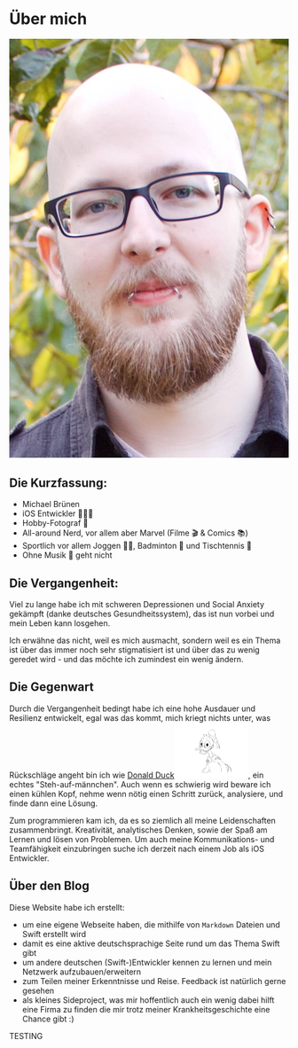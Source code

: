 # Über mich

![Ich >](../Images/aboutme.jpeg) 

## Die Kurzfassung:

- Michael Brünen
- iOS Entwickler 👨🏼‍💻
- Hobby-Fotograf 📸
- All-around Nerd, vor allem aber Marvel (Filme 🎬 & Comics 📚)
- Sportlich vor allem Joggen 🏃‍♂️, Badminton 🏸 und Tischtennis 🏓 
- Ohne Musik 🎸 geht nicht

## Die Vergangenheit:

Viel zu lange habe ich mit schweren Depressionen und Social Anxiety gekämpft (danke deutsches Gesundheitssystem), das ist nun vorbei und mein Leben kann losgehen.

Ich erwähne das nicht, weil es mich ausmacht, sondern weil es ein Thema ist über das immer noch sehr stigmatisiert ist und über das zu wenig geredet wird - und das möchte ich zumindest ein wenig ändern.

## Die Gegenwart

Durch die Vergangenheit bedingt habe ich eine hohe Ausdauer und Resilienz entwickelt, egal was das kommt, mich kriegt nichts unter, was Rückschläge angeht bin ich wie <a href="#" class="hover_img">Donald Duck<span><img src="../Images/dduck.gif" alt="Donald Duck Gif" height="100" /></span></a>, ein echtes "Steh-auf-männchen". Auch wenn es schwierig wird beware ich einen kühlen Kopf, nehme wenn nötig einen Schritt zurück, analysiere, und finde dann eine Lösung.

Zum programmieren kam ich, da es so ziemlich all meine Leidenschaften zusammenbringt. Kreativität, analytisches Denken, sowie der Spaß am Lernen und lösen von Problemen. Um auch meine Kommunikations- und Teamfähigkeit einzubringen suche ich derzeit nach einem Job als iOS Entwickler.

## Über den Blog

Diese Website habe ich erstellt: 

- um eine eigene Webseite haben, die mithilfe von `Markdown` Dateien und Swift erstellt wird
- damit es eine aktive deutschsprachige Seite rund um das Thema Swift gibt
- um andere deutschen (Swift-)Entwickler kennen zu lernen und mein Netzwerk aufzubauen/erweitern
- zum Teilen meiner Erkenntnisse und Reise. Feedback ist natürlich gerne gesehen
- als kleines Sideproject, was mir hoffentlich auch ein wenig dabei hilft eine Firma zu finden die mir trotz meiner Krankheitsgeschichte eine Chance gibt :)

TESTING
